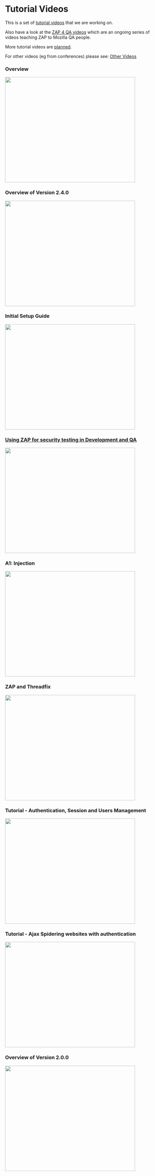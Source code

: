 # Tutorial Videos

This is a set of [tutorial videos](http://www.youtube.com/playlist?list=PLEBitBW-Hlsv8cEIUntAO8st2UGhmrjUB&feature=view_all) that we are working on.

Also have a look at the [ZAP 4 QA videos](ZAP4QA) which are an ongoing series of videos teaching ZAP to Mozilla QA people.

More tutorial videos are [planned](VideoTutorials).

For other videos (eg from conferences) please see: [Other Videos](VideosOther)

<h3>Overview</h3>
<a href='http://www.youtube.com/watch?feature=player_embedded&v=eH0RBI0nmww' target='_blank'><img src='http://img.youtube.com/vi/eH0RBI0nmww/0.jpg' width='425' height=344 /></a><br>

<h3>Overview of Version 2.4.0</h3>
<a href='http://www.youtube.com/watch?feature=player_embedded&v=TyhaA3DJ5oM' target='_blank'><img src='http://img.youtube.com/vi/TyhaA3DJ5oM/0.jpg' width='425' height=344 /></a><br>

<h3>Initial Setup Guide</h3>
<a href='http://www.youtube.com/watch?feature=player_embedded&v=Xp_PBH7wjiw' target='_blank'><img src='http://img.youtube.com/vi/Xp_PBH7wjiw/0.jpg' width='425' height=344 /></a><br>

<h3><a href='https://github.com/zaproxy/zaproxy/wiki/SecRegTests'>Using ZAP for security testing in Development and QA</a></h3>
<a href='http://www.youtube.com/watch?feature=player_embedded&v=ZWSLFHpg1So' target='_blank'><img src='http://img.youtube.com/vi/ZWSLFHpg1So/0.jpg' width='425' height=344 /></a><br>

<h3>A1: Injection</h3>
<a href='http://www.youtube.com/watch?feature=player_embedded&v=dqKGGCVFTvI' target='_blank'><img src='http://img.youtube.com/vi/dqKGGCVFTvI/0.jpg' width='425' height=344 /></a><br>

<h3>ZAP and Threadfix</h3>
<a href='http://www.youtube.com/watch?feature=player_embedded&v=pPU2XTFyRmU' target='_blank'><img src='http://img.youtube.com/vi/pPU2XTFyRmU/0.jpg' width='425' height=344 /></a><br>

<h3>Tutorial - Authentication, Session and Users Management</h3>
<a href='http://www.youtube.com/watch?feature=player_embedded&v=cR4gw-cPZOA' target='_blank'><img src='http://img.youtube.com/vi/cR4gw-cPZOA/0.jpg' width='425' height=344 /></a><br>

<h3>Tutorial - Ajax Spidering websites with authentication</h3>
<a href='http://www.youtube.com/watch?feature=player_embedded&v=F5CyM4akOAs' target='_blank'><img src='http://img.youtube.com/vi/F5CyM4akOAs/0.jpg' width='425' height=344 /></a><br>

<h3>Overview of Version 2.0.0</h3>
<a href='http://www.youtube.com/watch?feature=player_embedded&v=a-lJafBdAeM' target='_blank'><img src='http://img.youtube.com/vi/a-lJafBdAeM/0.jpg' width='425' height=344 /></a><br>
